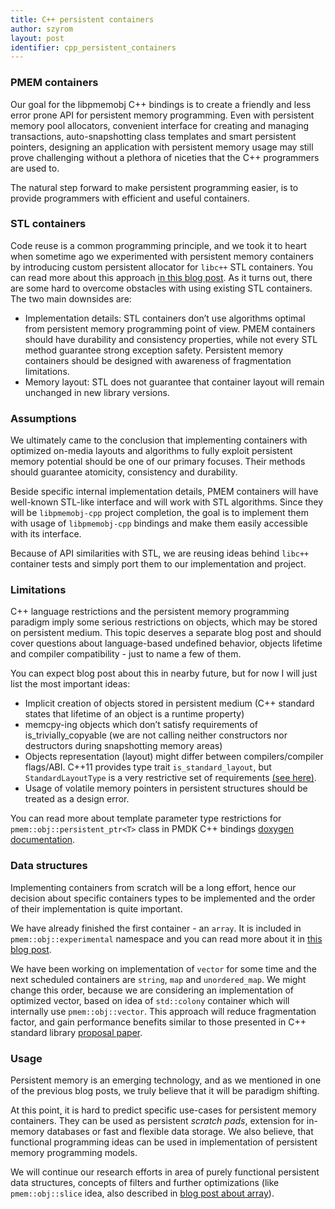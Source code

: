 ```yaml
---
title: C++ persistent containers
author: szyrom
layout: post
identifier: cpp_persistent_containers
---
```


### PMEM containers

Our goal for the libpmemobj C++ bindings is to create a friendly and less
error prone API for persistent memory programming. Even with persistent memory
pool allocators, convenient interface for creating and managing transactions,
auto-snapshotting class templates and smart persistent pointers, designing an
application with persistent memory usage may still prove challenging without
a plethora of niceties that the C++ programmers are used to.

The natural step forward to make persistent programming easier, is to provide
programmers with efficient and useful containers.

### STL containers

Code reuse is a common programming principle, and we took it to heart when
sometime ago we experimented with persistent memory containers by introducing
custom persistent allocator for `libc++` STL containers. You can read more about
this approach [in this blog post](http://pmem.io/2017/07/10/cpp-containers.html).
As it turns out, there are some hard to overcome obstacles with using existing
STL containers. The two main downsides are:

* Implementation details: STL containers don’t use algorithms optimal from
	persistent memory programming point of view. PMEM containers should have
	durability and consistency properties, while not every STL method
	guarantee strong exception safety. Persistent memory containers should
	be designed with awareness of fragmentation limitations.
* Memory layout: STL does not guarantee that container layout will remain
	unchanged in new library versions.

### Assumptions

We ultimately came to the conclusion that implementing containers with optimized
on-media layouts and algorithms to fully exploit persistent memory potential
should be one of our primary focuses. Their methods should guarantee atomicity,
consistency and durability.

Beside specific internal implementation details, PMEM containers will have
well-known STL-like interface and will work with STL algorithms. Since they
will be `libpmemobj-cpp` project completion, the goal is to implement them with
usage of `libpmemobj-cpp` bindings and make them easily accessible with its
interface.

Because of API similarities with STL, we are reusing ideas behind `libc++`
container tests and simply port them to our implementation and project.

### Limitations

C++ language restrictions and the persistent memory programming paradigm imply
some serious restrictions on objects, which may be stored on persistent medium.
This topic deserves a separate blog post and should cover questions about
language-based undefined behavior, objects lifetime and compiler compatibility -
just to name a few of them.

You can expect blog post about this in nearby future, but for now I will just
list the most important ideas:

* Implicit creation of objects stored in persistent medium (C++ standard states
	that lifetime of an object is a runtime property)
* memcpy-ing objects which don’t satisfy requirements of is_trivially_copyable
	(we are not calling neither constructors nor destructors during
	snapshotting memory areas)
* Objects representation (layout) might differ between compilers/compiler
	flags/ABI. C++11 provides type trait `is_standard_layout`, but
	`StandardLayoutType` is a very restrictive set of requirements
	[(see here)](https://en.cppreference.com/w/cpp/named_req/StandardLayoutType).
* Usage of volatile memory pointers in persistent structures should be treated
	as a design error.

You can read more about template parameter type restrictions for
`pmem::obj::persistent_ptr<T>` class in PMDK C++ bindings [doxygen documentation](http://pmem.io/libpmemobj-cpp/master/doxygen/classpmem_1_1obj_1_1persistent__ptr.html).

### Data structures

Implementing containers from scratch will be a long effort, hence our decision
about specific containers types to be implemented and the order of their
implementation is quite important.

We have already finished the first container - an `array`. It is included in
`pmem::obj::experimental` namespace and you can read more about it in
[this blog post](http://pmem.io/2018/11/02/cpp-array.html).

We have been working on implementation of `vector` for some time and the next
scheduled containers are `string`, `map` and `unordered_map`. We might change
this order, because we are considering an implementation of optimized vector,
based on idea of `std::colony` container which will internally use
`pmem::obj::vector`. This approach will reduce fragmentation factor, and gain
performance benefits similar to those presented in C++ standard library
[proposal paper](http://open-std.org/JTC1/SC22/WG21/docs/papers/2017/p0447r4.html).

### Usage

Persistent memory is an emerging technology, and as we mentioned in one of the
previous blog posts, we truly believe that it will be paradigm shifting.

At this point, it is hard to predict specific use-cases for persistent memory
containers. They can be used as persistent *scratch pads*, extension for
in-memory databases or fast and flexible data storage. We also believe, that
functional programming ideas can be used in implementation of persistent memory
programming models.

We will continue our research efforts in area of purely functional persistent
data structures, concepts of filters and further optimizations (like
`pmem::obj::slice` idea, also described in [blog post about array](http://pmem.io/2018/11/02/cpp-array.html)).
